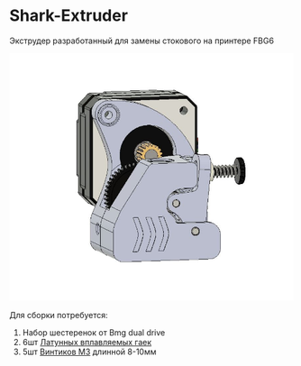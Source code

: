 # Shark-Extruder
Экструдер разработанный для замены стокового на принтере FBG6

![вид](https://github.com/Chiffa-C3/Shark-Extruder/blob/main/PIC/front.JPG)

Для сборки потребуется: 

1) Набор шестеренок от Bmg dual drive
2) 6шт [Латунных вплавляемых гаек](https://alii.pub/6iec1k)
3) 5шт [Винтиков М3](https://aliexpress.ru/item/32810872544.html) длинной 8-10мм 
